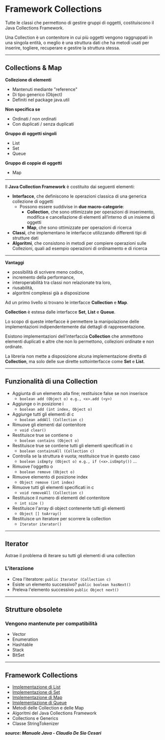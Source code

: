 # Framework Collections

Tutte le classi che permettono di gestire gruppi di oggetti, costituiscono il Java Collections Framework.

Una Collection è un contenitore in cui più oggetti vengono raggruppati in una singola entità, o meglio è una struttura dati che ha metodi usati per inserire, togliere, recuperare e gestire la struttura stessa.

---

## Collections & Map

**Collezione di elementi**

* Mantenuti mediante "reference"
* Di tipo generico (Object)
* Definiti nel package java.util

**Non specifica se**
* Ordinati / non ordinati
* Con duplicati / senza duplicati

**Gruppo di oggetti singoli**

* List
* Set
* Queue
 
**Gruppo di coppie di oggetti**

* Map

---

Il **Java Collection Framework** è costituito dai seguenti elementi:

* __Interfacce__, che definiscono le operazioni classica di una generica collezione di oggetti
  * Possono essere suddivise in __due macro-categorie__:
    * __Collection__, che sono ottimizzate per operazioni di inserimento, modifica e cancellazione di elementi   all’interno di un insieme di oggetti
    * __Map__, che sono ottimizzate per operazioni di ricerca
* __Classi__, che implementano le interfacce utilizzando differenti tipi di strutture dati 
* __Algoritmi__, che consistono in metodi per compiere operazioni sulle Collezioni, quali ad esempio operazioni di ordinamento e di ricerca

---

**Vantaggi** 
* possibilità di scrivere meno codice, 
* incremento della performance, 
* interoperabilità tra classi non relazionate tra loro, 
* riusabilità, 
* algoritmi complessi già a disposizione

Ad un primo livello si trovano le interfacce **Collection** e **Map**.

**Collection** è estesa dalle interfacce **Set**, **List** e **Queue**.

Lo scopo di queste interfacce è permettere la manipolazione delle implementazioni indipendentemente dai dettagli di rappresentazione.

Esistono implementazioni dell’interfaccia **Collection** che ammettono elementi duplicati e altre che non lo permettono, collezioni ordinate e non ordinate.

La libreria non mette a disposizione alcuna implementazione diretta di **Collection**, ma solo delle sue dirette sottointerfacce come **Set** e **List**.

---

## Funzionalità di una Collection

  * Aggiunta di un elemento alla fine; restituisce false se non inserisce
    * `boolean add (Object o) e.g., <x>.add (<y>)`
  * Aggiunge o in posizione i 
    * `boolean add (int index, Object o)`
  * Aggiunge tutti gli elementi di c
    * `boolean addAll (Collection c)`
  * Rimuove gli elementi dal contenitore
    * `void clear()`
  * Restituisce true se contiene o
    * `boolean contains (Object o)`
  * Restituisce true se contiene tutti gli elementi specificati in c
    * `boolean containsAll (Collection c)`
  * Controlla se la struttura è vuota; restituisce true in questo caso
    * `boolean isEmpty (Object o) e.g., if (<x>.isEmpty())` ...
  * Rimuove l'oggetto o 
    * `boolean remove (Object o)`
  * Rimuove elemento di posizione index
    * `Object remove (int index)`
  * Rimuove tutti gli elementi specificati in c
    * `void removeAll (Collection c)`
  * Restituisce il numero di elementi del contenitore
    * `int size ()`
  * Restituisce l'array di object contenente tutti gli elementi
    * `Object [] toArray()`
  * Restituisce un iteratore per scorrere la collection
    * `Iterator iterator()`

---

## Iterator

Astrae il problema di iterare su tutti gli elementi di una collection

### L'iterazione
  * Crea l'iteratore: `public Iterator (Collection c)`
  * Esiste un elemento successivo? `public boolean hasNext()`
  * Preleva l'elemento successivo `public Object next()`

---


## Strutture obsolete

### Vengono mantenute per compatibilità

* Vector
* Enumeration
* Hashtable
* Stack
* BitSet


---

## Framework Collections	
* [Implementazione di List](./15_Implementazione_List.md)	
* [Implementazione di Set](./15_Implementazione_Set.md)	
* [Implementazione di Map](./15_Implementazione_Map.md)	
* [Implementazione di Queue](./15_Implementazione_Queue.md)	
* Metodi delle Collection e delle Map	
* Algoritmi del Java Collections Framework	
* Collections e Generics	
* Classe StringTokenizer	

___source: Manuale Java - Claudio De Sio Cesari___
